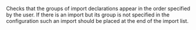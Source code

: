 Checks that the groups of import declarations appear in the order
specified by the user. If there is an import but its group is not
specified in the configuration such an import should be placed at the
end of the import list.

